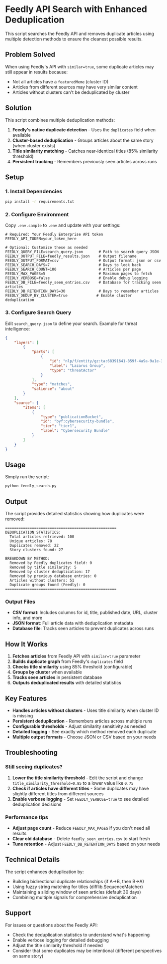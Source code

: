 # Feedly API Search with Enhanced Deduplication

This script searches the Feedly API and removes duplicate articles using multiple detection methods to ensure the cleanest possible results.

## Problem Solved

When using Feedly's API with `similar=true`, some duplicate articles may still appear in results because:
- Not all articles have a `featuredMeme` (cluster ID)  
- Articles from different sources may have very similar content
- Articles without clusters can't be deduplicated by cluster

## Solution

This script combines multiple deduplication methods:
1. **Feedly's native duplicate detection** - Uses the `duplicates` field when available
2. **Cluster-based deduplication** - Groups articles about the same story (when cluster exists)
3. **Title similarity matching** - Catches near-identical titles (85% similarity threshold)
4. **Persistent tracking** - Remembers previously seen articles across runs

## Setup

### 1. Install Dependencies

```bash
pip install -r requirements.txt
```

### 2. Configure Environment

Copy `.env.sample` to `.env` and update with your settings:

```env
# Required: Your Feedly Enterprise API token
FEEDLY_API_TOKEN=your_token_here

# Optional: Customize these as needed
FEEDLY_QUERY_FILE=search_query.json       # Path to search query JSON
FEEDLY_OUTPUT_FILE=feedly_results.json    # Output filename
FEEDLY_OUTPUT_FORMAT=csv                  # Output format: json or csv
FEEDLY_SEARCH_DAYS=7                      # Days to look back
FEEDLY_SEARCH_COUNT=100                   # Articles per page
FEEDLY_MAX_PAGES=5                        # Maximum pages to fetch
FEEDLY_VERBOSE=false                      # Enable debug logging
FEEDLY_DB_FILE=feedly_seen_entries.csv    # Database for tracking seen articles
FEEDLY_DB_RETENTION_DAYS=30               # Days to remember articles
FEEDLY_DEDUP_BY_CLUSTER=true             # Enable cluster deduplication
```

### 3. Configure Search Query

Edit `search_query.json` to define your search. Example for threat intelligence:

```json
{
    "layers": [
        {
            "parts": [
                {
                    "id": "nlp/f/entity/gz:ta:68391641-859f-4a9a-9a1e-3e5cf71ec376",
                    "label": "Lazarus Group",
                    "type": "threatActor"
                }
            ],
            "type": "matches",
            "salience": "about"
        }
    ],
    "source": {
        "items": [
            {
                "type": "publicationBucket",
                "id": "byf:cybersecurity-bundle",
                "tier": "tier1",
                "label": "Cybersecurity Bundle"
            }
        ]
    }
}
```

## Usage

Simply run the script:

```bash
python feedly_search.py
```

## Output

The script provides detailed statistics showing how duplicates were removed:

```
==================================================
DEDUPLICATION STATISTICS:
  Total articles retrieved: 100
  Unique articles: 78
  Duplicates removed: 22
  Story clusters found: 27

BREAKDOWN BY METHOD:
  Removed by Feedly duplicates field: 0
  Removed by title similarity: 5
  Removed by cluster deduplication: 17
  Removed by previous database entries: 0
  Articles without clusters: 51
  Duplicate groups found (Feedly): 0
==================================================
```

### Output Files

- **CSV format**: Includes columns for id, title, published date, URL, cluster info, and more
- **JSON format**: Full article data with deduplication metadata
- **Database file**: Tracks seen articles to prevent duplicates across runs

## How It Works

1. **Fetches articles** from Feedly API with `similar=true` parameter
2. **Builds duplicate graph** from Feedly's `duplicates` field
3. **Checks title similarity** using 85% threshold (configurable)
4. **Groups by cluster** when available
5. **Tracks seen articles** in persistent database
6. **Outputs deduplicated results** with detailed statistics

## Key Features

- **Handles articles without clusters** - Uses title similarity when cluster ID is missing
- **Persistent deduplication** - Remembers articles across multiple runs
- **Configurable thresholds** - Adjust similarity sensitivity as needed
- **Detailed logging** - See exactly which method removed each duplicate
- **Multiple output formats** - Choose JSON or CSV based on your needs

## Troubleshooting

### Still seeing duplicates?

1. **Lower the title similarity threshold** - Edit the script and change `title_similarity_threshold=0.85` to a lower value like `0.75`
2. **Check if articles have different titles** - Some duplicates may have slightly different titles from different sources
3. **Enable verbose logging** - Set `FEEDLY_VERBOSE=true` to see detailed deduplication decisions

### Performance tips

- **Adjust page count** - Reduce `FEEDLY_MAX_PAGES` if you don't need all results
- **Clear old database** - Delete `feedly_seen_entries.csv` to start fresh
- **Tune retention** - Adjust `FEEDLY_DB_RETENTION_DAYS` based on your needs

## Technical Details

The script enhances deduplication by:
- Building bidirectional duplicate relationships (if A→B, then B→A)
- Using fuzzy string matching for titles (difflib.SequenceMatcher)
- Maintaining a sliding window of seen articles (default 30 days)
- Combining multiple signals for comprehensive deduplication

## Support

For issues or questions about the Feedly API:
- Check the deduplication statistics to understand what's happening
- Enable verbose logging for detailed debugging
- Adjust the title similarity threshold if needed
- Consider that some duplicates may be intentional (different perspectives on same story)
